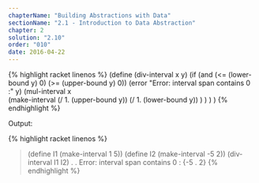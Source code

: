 ```yaml
---
chapterName: "Building Abstractions with Data"
sectionName: "2.1 - Introduction to Data Abstraction"
chapter: 2
solution: "2.10"
order: "010"
date: 2016-04-22
---
```


{% highlight racket linenos %}
(define (div-interval x y) 
   (if (and (<= (lower-bound y) 0) (>= (upper-bound y) 0)) 
       (error "Error: interval span contains 0 :" y) 
       (mul-interval
                   x  
                   (make-interval
                               (/ 1. (upper-bound y)) 
                               (/ 1. (lower-bound y))
                   )
       )
   )
)
{% endhighlight %}

Output:

{% highlight racket linenos %}
> (define I1 (make-interval 1 5))
>  (define I2 (make-interval -5 2))
> (div-interval I1 I2)
. . Error: interval span contains 0 : {-5 . 2}
{% endhighlight %}